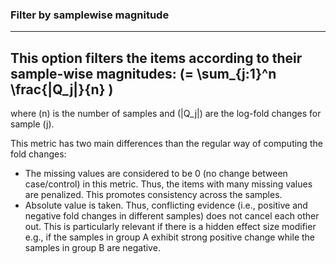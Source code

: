 ### Filter by samplewise magnitude
***
This option filters the items according to their sample-wise magnitudes:
 \(= \sum_{j:1}^n \frac{|Q_j|}{n} \)
-
where \(n\) is the number of samples and \(|Q_j|\) are the log-fold changes for sample \(j\). 

This metric has two main differences than the regular way of computing the fold changes:
 - The missing values are considered to be 0 (no change between case/control) in this metric. Thus, the items with many missing values are penalized. This promotes consistency across the samples. 
 - Absolute value is taken. Thus, conflicting evidence (i.e., positive and negative fold changes in different samples) does not cancel each other out. This is particularly relevant if there is a hidden effect size modifier e.g., if the samples in group A exhibit strong positive change while the samples in group B are negative.  